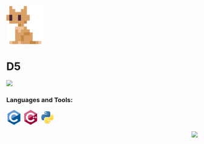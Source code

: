 <img src="_media/logo.png" 
width="100"
height="100"/>

# D5

<img src="https://ghchart.rshah.org/409ba5/D5rrr"/>

<h3 align="left">Languages and Tools:</h3>

<p align="left">
<a href="https://www.cprogramming.com/" target="_blank"> <img src="_media/c.svg" alt="c" width="40" height="40"/></a>
<a href="https://www.w3schools.com/cpp/" target="_blank">
<img src="_media/cplusplus.svg" alt="cplusplus" width="40" height="40"/></a>
<a href="https://www.python.org" target="_blank"> 
<img src="_media/python.svg" alt="python" width="40" height="40"/></a> 
</p>

<img align="right" src="https://github-readme-stats.vercel.app/api?username=D5rrr&show_icons=true&icon_color=CE1D2D&text_color=718096&bg_color=ffffff&hide_title=true" />